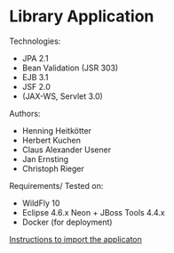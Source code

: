 Library Application
===

Technologies:
 * JPA 2.1
 * Bean Validation (JSR 303)
 * EJB 3.1
 * JSF 2.0
 * (JAX-WS, Servlet 3.0)

Authors:
 * Henning Heitkötter
 * Herbert Kuchen
 * Claus Alexander Usener
 * Jan Ernsting
 * Christoph Rieger

Requirements/ Tested on:
* WildFly 10
* Eclipse 4.6.x Neon + JBoss Tools 4.4.x
* Docker (for deployment)

[Instructions to import the applicaton](https://wwu-pi.github.io/tutorials/lectures/acse/018_tutorial_sample_app.html)
